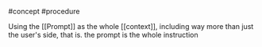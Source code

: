 #concept #procedure

Using the [[Prompt]] as the whole [[context]], including way more than just the user's side, that is. the prompt is the whole instruction